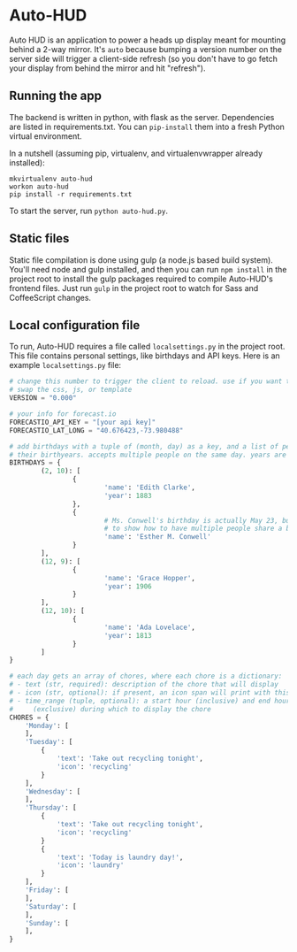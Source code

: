 # Auto-HUD
Auto HUD is an application to power a heads up display meant for mounting behind
a 2-way mirror. It's `auto` because bumping a version number on the server side
will trigger a client-side refresh (so you don't have to go fetch your display
from behind the mirror and hit "refresh").

## Running the app
The backend is written in python, with flask as the server. Dependencies are
listed in requirements.txt. You can `pip-install` them into a fresh Python
virtual environment.

In a nutshell (assuming pip, virtualenv, and virtualenvwrapper already installed):

```
mkvirtualenv auto-hud
workon auto-hud
pip install -r requirements.txt
```

To start the server, run `python auto-hud.py`.

## Static files
Static file compilation is done using gulp (a node.js based build system).
You'll need node and gulp installed, and then you can run `npm install` in the
project root to install the gulp packages required to compile Auto-HUD's frontend
files. Just run `gulp` in the project root to watch for Sass and CoffeeScript
changes.

## Local configuration file
To run, Auto-HUD requires a file called `localsettings.py` in the project root.
This file contains personal settings, like birthdays and API keys. Here is an
example `localsettings.py` file:

```.py
# change this number to trigger the client to reload. use if you want to hot
# swap the css, js, or template
VERSION = "0.000"

# your info for forecast.io
FORECASTIO_API_KEY = "[your api key]"
FORECASTIO_LAT_LONG = "40.676423,-73.980488"

# add birthdays with a tuple of (month, day) as a key, and a list of people and
# their birthyears. accepts multiple people on the same day. years are optional.
BIRTHDAYS = {
		(2, 10): [
				{
						'name': 'Edith Clarke',
						'year': 1883
				},
				{
						# Ms. Conwell's birthday is actually May 23, but I changed it here
						# to show how to have multiple people share a birthday.
						'name': 'Esther M. Conwell'
				}
		],
		(12, 9): [
				{
						'name': 'Grace Hopper',
						'year': 1906
				}
		],
		(12, 10): [
				{
						'name': 'Ada Lovelace',
						'year': 1813
				}
		]
}

# each day gets an array of chores, where each chore is a dictionary:
# - text (str, required): description of the chore that will display
# - icon (str, optional): if present, an icon span will print with this class
# - time_range (tuple, optional): a start hour (inclusive) and end hour
#     (exclusive) during which to display the chore
CHORES = {
    'Monday': [
    ],
    'Tuesday': [
        {
            'text': 'Take out recycling tonight',
            'icon': 'recycling'
        }
    ],
    'Wednesday': [
    ],
    'Thursday': [
        {
            'text': 'Take out recycling tonight',
            'icon': 'recycling'
        }
        {
            'text': 'Today is laundry day!',
            'icon': 'laundry'
        }
    ],
    'Friday': [
    ],
    'Saturday': [
    ],
    'Sunday': [
    ],
}
```
